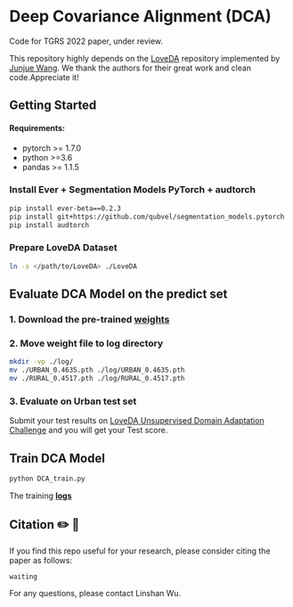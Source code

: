 # Deep Covariance Alignment (DCA)
Code for TGRS 2022 paper, under review.

This repository highly depends on the <a href="https://github.com/Junjue-Wang/LoveDA">LoveDA</a> repository implemented by <a href="https://junjue-wang.github.io/homepage/">Junjue Wang</a>. We thank the authors for their great work and clean code.Appreciate it!
## Getting Started

#### Requirements:
- pytorch >= 1.7.0
- python >=3.6
- pandas >= 1.1.5

### Install Ever + Segmentation Models PyTorch + audtorch
```bash
pip install ever-beta==0.2.3
pip install git+https://github.com/qubvel/segmentation_models.pytorch
pip install audtorch
```


### Prepare LoveDA Dataset

```bash
ln -s </path/to/LoveDA> ./LoveDA
```


## Evaluate DCA Model on the predict set
### 1. Download the pre-trained [<b>weights</b>](https://drive.google.com/drive/folders/1oenWpYADqd-tTx7JeDQknxRNd3mgW2kQ)
### 2. Move weight file to log directory
```bash
mkdir -vp ./log/
mv ./URBAN_0.4635.pth ./log/URBAN_0.4635.pth
mv ./RURAL_0.4517.pth ./log/RURAL_0.4517.pth
```

### 3. Evaluate on Urban test set
Submit your test results on [LoveDA Unsupervised Domain Adaptation Challenge](https://codalab.lisn.upsaclay.fr/competitions/424) and you will get your Test score.

## Train DCA Model
```bash 
python DCA_train.py
```
The training [<b>logs</b>](https://drive.google.com/drive/folders/1oenWpYADqd-tTx7JeDQknxRNd3mgW2kQ)

## Citation ✏️ 📄

If you find this repo useful for your research, please consider citing the paper as follows:

```
waiting
```

For any questions, please contact Linshan Wu.
